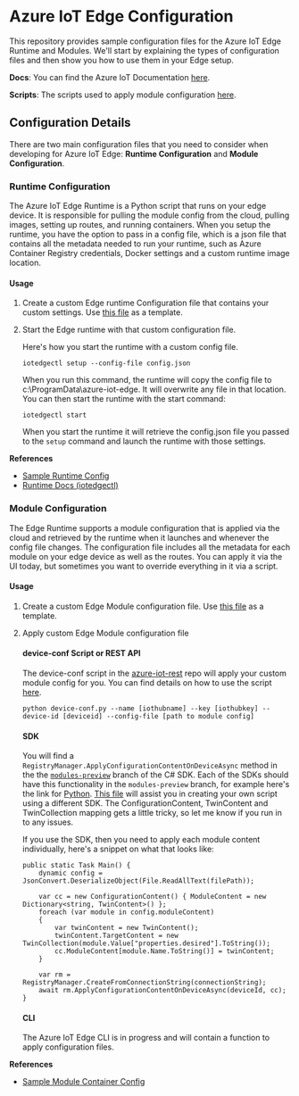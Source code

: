 # Azure IoT Edge Configuration

This repository provides sample configuration files for the Azure IoT Edge Runtime and Modules. We'll start by explaining the types of configuration files and then show you how to use them in your Edge setup.

**Docs**: You can find the Azure IoT Documentation [here](https://docs.microsoft.com/en-us/azure/iot-edge/).

**Scripts**: The scripts used to apply module configuration [here](https://github.com/jonbgallant/azure-iot-rest). 

## Configuration Details

There are two main configuration files that you need to consider when developing for Azure IoT Edge: __Runtime Configuration__ and __Module Configuration__.

### Runtime Configuration

The Azure IoT Edge Runtime is a Python script that runs on your edge device. It is responsible for pulling the module config from the cloud, pulling images, setting up routes, and running containers. When you setup the runtime, you have the option to pass in a config file, which is a json file that contains all the metadata needed to run your runtime, such as Azure Container Registry credentials, Docker settings and a custom runtime image location. 

#### Usage

1. Create a custom Edge runtime Configuration file that contains your custom settings. Use [this file](https://github.com/jonbgallant/azure-iot-edge-config/blob/master/config/runtimeconfig.json) as a template.

2. Start the Edge runtime with that custom configuration file.

    Here's how you start the runtime with a custom config file.

    ```
    iotedgectl setup --config-file config.json
    ```

    When you run this command, the runtime will copy the config file to c:\ProgramData\azure-iot-edge. It will overwrite any file in that location. You can then start the runtime with the start command:

    ```
    iotedgectl start
    ```

    When you start the runtime it will retrieve the config.json file you passed to the `setup` command and launch the runtime with those settings.

**References**
 - [Sample Runtime Config](https://github.com/jonbgallant/azure-iot-edge-config/blob/master/config/runtimeconfig.json)
 - [Runtime Docs (iotedgectl)](https://pypi.python.org/pypi/azure-iot-edge-runtime-ctl)      

### Module Configuration

The Edge Runtime supports a module configuration that is applied via the cloud and retrieved by the runtime when it launches and whenever the config file changes. The configuration file includes all the metadata for each module on your edge device as well as the routes. You can apply it via the UI today, but sometimes you want to override everything in it via a script.

#### Usage
1. Create a custom Edge Module configuration file. Use [this file](https://github.com/jonbgallant/azure-iot-edge-config/blob/master/config/moduleconfig.json) as a template.

2. Apply custom Edge Module configuration file

    #### device-conf Script or REST API

    The device-conf script in the [azure-iot-rest](https://github.com/jonbgallant/azure-iot-rest) repo will apply your custom module config for you. You can find details on how to use the script [here](https://github.com/jonbgallant/azure-iot-rest).

    ```
    python device-conf.py --name [iothubname] --key [iothubkey] --device-id [deviceid] --config-file [path to module config]
    ```

    #### SDK

    You will find a `RegistryManager.ApplyConfigurationContentOnDeviceAsync` method in the the [`modules-preview`](https://github.com/Azure/azure-iot-sdk-csharp/tree/modules-preview) branch of the C# SDK. Each of the SDKs should have this functionality in the `modules-preview` branch, for example here's the link for [Python](https://github.com/Azure/azure-iot-sdk-python/tree/modules-preview). [This file](https://github.com/jonbgallant/azure-iot-edge-config/blob/master/scripts/csharp/edgeconf/Program.cs) will assist you in creating your own script using a different SDK.  The ConfigurationContent, TwinContent and TwinCollection mapping gets a little tricky, so let me know if you run in to any issues.

    If you use the SDK, then you need to apply each module content individually, here's a snippet on what that looks like:

    ```
    public static Task Main() {
        dynamic config = JsonConvert.DeserializeObject(File.ReadAllText(filePath));

        var cc = new ConfigurationContent() { ModuleContent = new Dictionary<string, TwinContent>() };
        foreach (var module in config.moduleContent)
        {
            var twinContent = new TwinContent();
            twinContent.TargetContent = new TwinCollection(module.Value["properties.desired"].ToString());
            cc.ModuleContent[module.Name.ToString()] = twinContent;
        }

        var rm = RegistryManager.CreateFromConnectionString(connectionString);
        await rm.ApplyConfigurationContentOnDeviceAsync(deviceId, cc); 
    }
    ```
    #### CLI

    The Azure IoT Edge CLI is in progress and will contain a function to apply configuration files.

**References**
 - [Sample Module Container Config](https://github.com/jonbgallant/azure-iot-edge-config/blob/master/config/moduleconfig.json)
 
